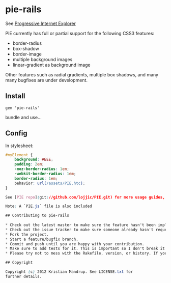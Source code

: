 # pie-rails

See [Progressive Internet Explorer](git://github.com/lojjic/PIE.git)

PIE currently has full or partial support for the following CSS3 features:

* border-radius
* box-shadow
* border-image
* multiple background images
* linear-gradient as background image

Other features such as radial gradients, multiple box shadows, and many many bugfixes are under development.

## Install

`gem 'pie-rails'`

bundle and use...

## Config

In stylesheet:

```css
#myElement {
    background: #EEE;
    padding: 2em;
    -moz-border-radius: 1em;
    -webkit-border-radius: 1em;
    border-radius: 1em;
    behavior: url(/assets/PIE.htc);
}

See [PIE repo](git://github.com/lojjic/PIE.git) for more usage guides, demos etc.

Note: A `PIE.js` file is also included

## Contributing to pie-rails
 
* Check out the latest master to make sure the feature hasn't been implemented or the bug hasn't been fixed yet.
* Check out the issue tracker to make sure someone already hasn't requested it and/or contributed it.
* Fork the project.
* Start a feature/bugfix branch.
* Commit and push until you are happy with your contribution.
* Make sure to add tests for it. This is important so I don't break it in a future version unintentionally.
* Please try not to mess with the Rakefile, version, or history. If you want to have your own version, or is otherwise necessary, that is fine, but please isolate to its own commit so I can cherry-pick around it.

## Copyright

Copyright (c) 2012 Kristian Mandrup. See LICENSE.txt for
further details.

